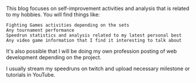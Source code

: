 This blog focuses on self-improvement activities and analysis that is related to my hobbies. You will find things like:

    Fighting Games activities depending on the sets
    Any tournament performance
    Speedrun statistics and analysis related to my latest personal best
    Any video game information that I find it interesting to talk about

It's also possible that I will be doing my own profession posting of web development depending on the project.

I usually stream my speedruns on twitch and upload necessary milestone or tutorials in YouTube.
